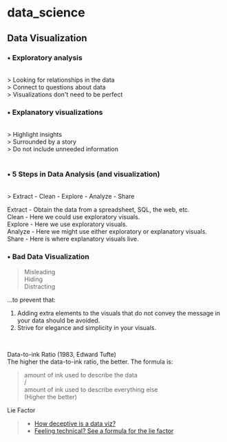 # data_science

## Data Visualization



### • Exploratory analysis
</br>
> Looking for relationships in the data </br>
> Connect to questions about data </br>
> Visualizations don't need to be perfect </br>

### • Explanatory visualizations
</br>
> Highlight insights </br>
> Surrounded by a story </br>
> Do not include unneeded information </br>

</br>

### • 5 Steps in Data Analysis (and visualization)
</br>
> Extract - Clean - Explore - Analyze - Share

Extract - Obtain the data from a spreadsheet, SQL, the web, etc. </br>
Clean - Here we could use exploratory visuals. </br>
Explore - Here we use exploratory visuals. </br>
Analyze - Here we might use either exploratory or explanatory visuals. </br>
Share - Here is where explanatory visuals live.
</br>

### • Bad Data Visualization </br>
> Misleading </br>
> Hiding </br>
> Distracting </br>

...to prevent that: </br>
1) Adding extra elements to the visuals that do not convey the message in your data should be avoided. </br>
2) Strive for elegance and simplicity in your visuals. </br>

</br>

Data-to-ink Ratio (1983, Edward Tufte) </br>
The higher the data-to-ink ratio, the better. The formula is: </br>
> amount of ink used to describe the data </br>
> / </br>
> amount of ink used to describe everything else </br>
(Higher the better)

Lie Factor </br>
> - [How deceptive is a data viz?](https://drive.google.com/file/d/12de-JacbyLhJ-lA-vATiLWmmtsIEbCNE/view?usp=sharing)
> - [Feeling technical? See a formula for the lie factor](https://drive.google.com/file/d/1LvbCQ7x8ZK01QJCp1zPdEA2-HfVq_1NZ/view?usp=sharing)


